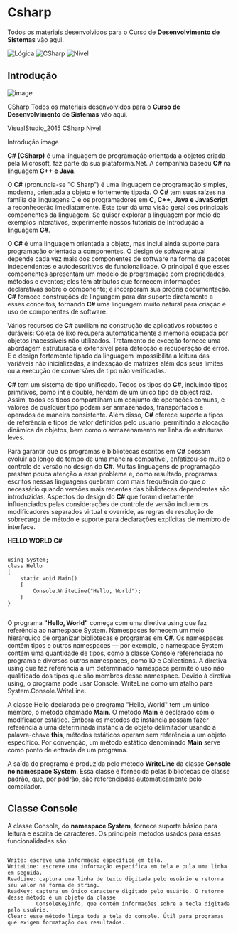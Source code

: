 # Csharp

Todos os materiais desenvolvidos para o Curso de **Desenvolvimento de Sistemas** vão aqui.

![Lógica](https://img.shields.io/badge/VisualStudio%20-2015-green)
![CSharp](https://img.shields.io/badge/C-%23-blue)
![Nível](https://img.shields.io/badge/N%C3%ADvel-B%C3%A1sico-green)

## Introdução

![image](https://i.udemycdn.com/course/750x422/1581488_e3e1_2.jpg)

CSharp
Todos os materiais desenvolvidos para o **Curso de Desenvolvimento de Sistemas** vão aqui.

VisualStudio_2015 CSharp Nível

Introdução
image

**C# (CSharp)** é uma linguagem de programação orientada a objetos criada pela Microsoft, faz parte da sua plataforma.Net. 
A companhia baseou **C#** na linguagem **C++ e Java**.

O **C#** (pronuncia-se "C Sharp") é uma linguagem de programação simples, moderna, orientada a objeto e fortemente tipada. 
O **C#** tem suas raízes na família de linguagens C e os programadores em **C**, **C++**, **Java e JavaScript** a reconhecerão imediatamente. Este tour dá uma visão geral dos principais componentes da linguagem. Se quiser explorar a linguagem por meio 
de exemplos interativos, experimente nossos tutoriais de Introdução à linguagem **C#**.

O **C#** é uma linguagem orientada a objeto, mas inclui ainda suporte para programação orientada a componentes. O design de 
software atual depende cada vez mais dos componentes de software na forma de pacotes independentes e autodescritivos de 
funcionalidade. O principal é que esses componentes apresentam um modelo de programação com propriedades, métodos e 
eventos; eles têm atributos que fornecem informações declarativas sobre o componente; e incorporam sua própria documentação.
**C#** fornece construções de linguagem para dar suporte diretamente a esses conceitos, tornando **C#** uma linguagem muito 
natural para criação e uso de componentes de software.

Vários recursos de **C#** auxiliam na construção de aplicativos robustos e duráveis: Coleta de lixo recupera automaticamente a 
memória ocupada por objetos inacessíveis não utilizados. Tratamento de exceção fornece uma abordagem estruturada e extensível
para detecção e recuperação de erros. E o design fortemente tipado da linguagem impossibilita a leitura das variáveis não 
inicializadas, a indexação de matrizes além dos seus limites ou a execução de conversões de tipo não verificadas.

**C#** tem um sistema de tipo unificado. Todos os tipos do **C#**, incluindo tipos primitivos, como int e double, herdam de um 
único tipo de object raiz. Assim, todos os tipos compartilham um conjunto de operações comuns, e valores de qualquer tipo 
podem ser armazenados, transportados e operados de maneira consistente. Além disso, **C#** oferece suporte a tipos de referência 
e tipos de valor definidos pelo usuário, permitindo a alocação dinâmica de objetos, bem como o armazenamento em linha de 
estruturas leves.

Para garantir que os programas e bibliotecas escritos em **C#** possam evoluir ao longo do tempo de uma maneira compatível, 
enfatizou-se muito o controle de versão no design do **C#**. Muitas linguagens de programação prestam pouca atenção a esse 
problema e, como resultado, programas escritos nessas linguagens quebram com mais frequência do que o necessário quando 
versões mais recentes das bibliotecas dependentes são introduzidas. Aspectos do design do **C#** que foram diretamente 
influenciados pelas considerações de controle de versão incluem os modificadores separados virtual e override, as regras 
de resolução de sobrecarga de método e suporte para declarações explícitas de membro de interface.

**HELLO WORLD C#**

```

using System;
class Hello
{
    static void Main()
    {
        Console.WriteLine("Hello, World");
    }
}


```

O programa **"Hello, World"** começa com uma diretiva using que faz referência ao namespace System. Namespaces fornecem um 
meio hierárquico de organizar bibliotecas e programas em **C#**. Os namespaces contêm tipos e outros namespaces — por 
exemplo, o namespace System contém uma quantidade de tipos, como a classe Console referenciada no programa e diversos 
outros namespaces, como IO e Collections. A diretiva using que faz referência a um determinado namespace permite o uso 
não qualificado dos tipos que são membros desse namespace. Devido à diretiva using, o programa pode usar Console. WriteLine
como um atalho para System.Console.WriteLine.

A classe Hello declarada pelo programa "Hello, World" tem um único membro, o método chamado **Main**. O método **Main** é declarado 
com o modificador estático. Embora os métodos de instância possam fazer referência a uma determinada instância de objeto 
delimitador usando a palavra-chave **this**, métodos estáticos operam sem referência a um objeto específico. Por convenção, um 
método estático denominado **Main** serve como ponto de entrada de um programa.

A saída do programa é produzida pelo método **WriteLine** da classe **Console no namespace System**. Essa classe é fornecida pelas 
bibliotecas de classe padrão, que, por padrão, são referenciadas automaticamente pelo compilador.



## **Classe Console**

A classe Console, do **namespace System**, fornece suporte básico para leitura e escrita de caracteres. Os principais métodos
usados para essas funcionalidades são:

```

Write: escreve uma informação específica em tela.
WriteLine: escreve uma informação específica em tela e pula uma linha em seguida.
ReadLine: captura uma linha de texto digitada pelo usuário e retorna seu valor na forma de string.
ReadKey: captura um único caractere digitado pelo usuário. O retorno desse método é um objeto da classe 
         ConsoleKeyInfo, que contém informações sobre a tecla digitada pelo usuário.
Clear: esse método limpa toda a tela do console. Útil para programas que exigem formatação dos resultados. 

```
